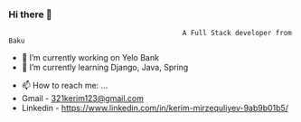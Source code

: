 ### Hi there 👋

                                               A Full Stack developer from Baku


- 🔭 I’m currently working on Yelo Bank
- 🌱 I’m currently learning Django, Java, Spring
<!-- - 👯 I’m looking to collaborate on ... -->
<!-- - 🤔 I’m looking for help with ... -->
<!-- - 💬 Ask me about ... -->
- 📫 How to reach me: ...
- Gmail - 321kerim123@gmail.com
- Linkedin - https://www.linkedin.com/in/kerim-mirzequliyev-9ab9b01b5/
<!-- - 😄 Pronouns: ... -->
<!-- - ⚡ Fun fact: ... -->
